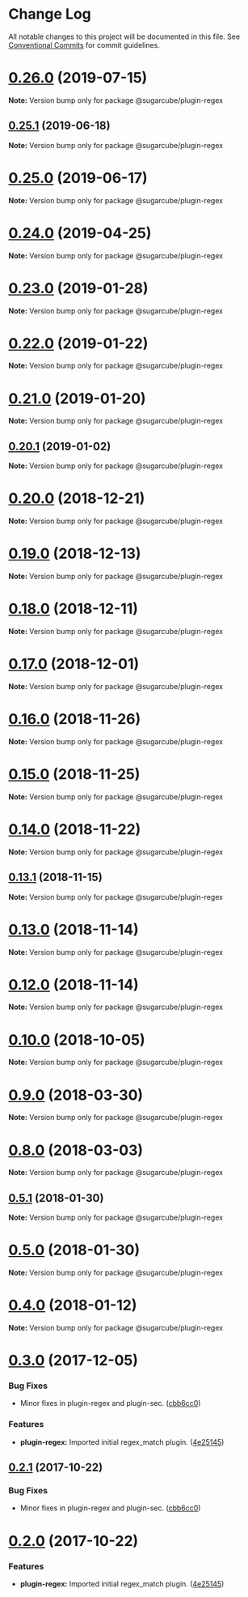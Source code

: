# Change Log

All notable changes to this project will be documented in this file.
See [Conventional Commits](https://conventionalcommits.org) for commit guidelines.

# [0.26.0](https://github.com/critocrito/sugarcube/tree/master/packages/plugin-regex/compare/v0.25.1...v0.26.0) (2019-07-15)

**Note:** Version bump only for package @sugarcube/plugin-regex





## [0.25.1](https://github.com/critocrito/sugarcube/tree/master/packages/plugin-regex/compare/v0.25.0...v0.25.1) (2019-06-18)

**Note:** Version bump only for package @sugarcube/plugin-regex





# [0.25.0](https://github.com/critocrito/sugarcube/tree/master/packages/plugin-regex/compare/v0.24.0...v0.25.0) (2019-06-17)

**Note:** Version bump only for package @sugarcube/plugin-regex





# [0.24.0](https://github.com/critocrito/sugarcube/tree/master/packages/plugin-regex/compare/v0.23.0...v0.24.0) (2019-04-25)

**Note:** Version bump only for package @sugarcube/plugin-regex





# [0.23.0](https://github.com/critocrito/sugarcube/tree/master/packages/plugin-regex/compare/v0.22.0...v0.23.0) (2019-01-28)

**Note:** Version bump only for package @sugarcube/plugin-regex





# [0.22.0](https://github.com/critocrito/sugarcube/tree/master/packages/plugin-regex/compare/v0.21.0...v0.22.0) (2019-01-22)

**Note:** Version bump only for package @sugarcube/plugin-regex





# [0.21.0](https://github.com/critocrito/sugarcube/tree/master/packages/plugin-regex/compare/v0.20.1...v0.21.0) (2019-01-20)

**Note:** Version bump only for package @sugarcube/plugin-regex





## [0.20.1](https://github.com/critocrito/sugarcube/tree/master/packages/plugin-regex/compare/v0.20.0...v0.20.1) (2019-01-02)

**Note:** Version bump only for package @sugarcube/plugin-regex





# [0.20.0](https://github.com/critocrito/sugarcube/tree/master/packages/plugin-regex/compare/v0.19.3...v0.20.0) (2018-12-21)

**Note:** Version bump only for package @sugarcube/plugin-regex





# [0.19.0](https://github.com/critocrito/sugarcube/tree/master/packages/plugin-regex/compare/v0.18.0...v0.19.0) (2018-12-13)

**Note:** Version bump only for package @sugarcube/plugin-regex





# [0.18.0](https://github.com/critocrito/sugarcube/tree/master/packages/plugin-regex/compare/v0.17.0...v0.18.0) (2018-12-11)

**Note:** Version bump only for package @sugarcube/plugin-regex





# [0.17.0](https://github.com/critocrito/sugarcube/tree/master/packages/plugin-regex/compare/v0.16.0...v0.17.0) (2018-12-01)

**Note:** Version bump only for package @sugarcube/plugin-regex





# [0.16.0](https://github.com/critocrito/sugarcube/tree/master/packages/plugin-regex/compare/v0.15.0...v0.16.0) (2018-11-26)

**Note:** Version bump only for package @sugarcube/plugin-regex





# [0.15.0](https://github.com/critocrito/sugarcube/tree/master/packages/plugin-regex/compare/v0.14.0...v0.15.0) (2018-11-25)

**Note:** Version bump only for package @sugarcube/plugin-regex





# [0.14.0](https://github.com/critocrito/sugarcube/tree/master/packages/plugin-regex/compare/v0.13.2...v0.14.0) (2018-11-22)

**Note:** Version bump only for package @sugarcube/plugin-regex





## [0.13.1](https://github.com/critocrito/sugarcube/tree/master/packages/plugin-regex/compare/v0.13.0...v0.13.1) (2018-11-15)

**Note:** Version bump only for package @sugarcube/plugin-regex





# [0.13.0](https://github.com/critocrito/sugarcube/tree/master/packages/plugin-regex/compare/v0.12.0...v0.13.0) (2018-11-14)

**Note:** Version bump only for package @sugarcube/plugin-regex





# [0.12.0](https://github.com/critocrito/sugarcube/tree/master/packages/plugin-regex/compare/v0.11.0...v0.12.0) (2018-11-14)

**Note:** Version bump only for package @sugarcube/plugin-regex





# [0.10.0](https://github.com/critocrito/sugarcube/tree/master/packages/plugin-regex/compare/v0.9.0...v0.10.0) (2018-10-05)

**Note:** Version bump only for package @sugarcube/plugin-regex





<a name="0.9.0"></a>
# [0.9.0](https://github.com/critocrito/sugarcube/tree/master/packages/plugin-regex/compare/v0.8.0...v0.9.0) (2018-03-30)




**Note:** Version bump only for package @sugarcube/plugin-regex

<a name="0.8.0"></a>
# [0.8.0](https://github.com/critocrito/sugarcube/tree/master/packages/plugin-regex/compare/v0.7.0...v0.8.0) (2018-03-03)




**Note:** Version bump only for package @sugarcube/plugin-regex

<a name="0.5.1"></a>
## [0.5.1](https://github.com/critocrito/sugarcube/tree/master/packages/plugin-regex/compare/v0.5.0...v0.5.1) (2018-01-30)




**Note:** Version bump only for package @sugarcube/plugin-regex

<a name="0.5.0"></a>
# [0.5.0](https://github.com/critocrito/sugarcube/tree/master/packages/plugin-regex/compare/v0.4.0...v0.5.0) (2018-01-30)




**Note:** Version bump only for package @sugarcube/plugin-regex

<a name="0.4.0"></a>
# [0.4.0](https://github.com/critocrito/sugarcube/tree/master/packages/plugin-regex/compare/v0.3.0...v0.4.0) (2018-01-12)




**Note:** Version bump only for package @sugarcube/plugin-regex

<a name="0.3.0"></a>
# [0.3.0](https://github.com/critocrito/sugarcube/tree/master/packages/plugin-regex/compare/v0.1.0...v0.3.0) (2017-12-05)


### Bug Fixes

* Minor fixes in plugin-regex and plugin-sec. ([cbb6cc0](https://github.com/critocrito/sugarcube/tree/master/packages/plugin-regex/commit/cbb6cc0))


### Features

* **plugin-regex:** Imported initial regex_match plugin. ([4e25145](https://github.com/critocrito/sugarcube/tree/master/packages/plugin-regex/commit/4e25145))




<a name="0.2.1"></a>
## [0.2.1](https://github.com/critocrito/sugarcube/tree/master/packages/plugin-regex/compare/v0.2.0...v0.2.1) (2017-10-22)


### Bug Fixes

* Minor fixes in plugin-regex and plugin-sec. ([cbb6cc0](https://github.com/critocrito/sugarcube/tree/master/packages/plugin-regex/commit/cbb6cc0))




<a name="0.2.0"></a>
# [0.2.0](https://github.com/critocrito/sugarcube/tree/master/packages/plugin-regex/compare/v0.1.0...v0.2.0) (2017-10-22)


### Features

* **plugin-regex:** Imported initial regex_match plugin. ([4e25145](https://github.com/critocrito/sugarcube/tree/master/packages/plugin-regex/commit/4e25145))
